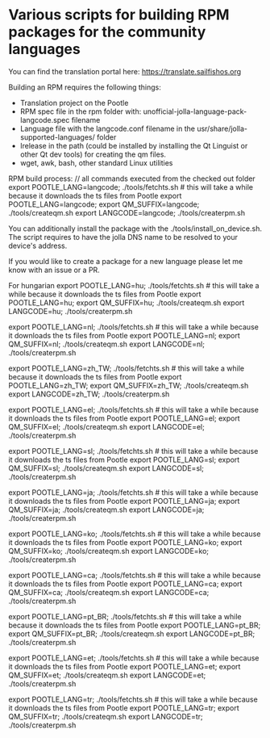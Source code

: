 # Various scripts for building RPM packages for the community languages

You can find the translation portal here:
https://translate.sailfishos.org

Building an RPM requires the following things:
- Translation project on the Pootle
- RPM spec file in the rpm folder with: unofficial-jolla-language-pack-langcode.spec filename
- Language file with the langcode.conf filename in the usr/share/jolla-supported-languages/ folder
- lrelease in the path (could be installed by installing the Qt Linguist or other Qt dev tools) for creating the qm files.
- wget, awk, bash, other standard Linux utilities

RPM build process:
// all commands executed from the checked out folder
export POOTLE_LANG=langcode; ./tools/fetchts.sh # this will take a while because it downloads the ts files from Pootle
export POOTLE_LANG=langcode; export QM_SUFFIX=langcode; ./tools/createqm.sh 
export LANGCODE=langcode; ./tools/createrpm.sh 

You can additionally install the package with the ./tools/install_on_device.sh. The script requires to have the jolla DNS name to be resolved to your device's address. 

If you would like to create a package for a new language please let me know with an issue or a PR.

For hungarian
export POOTLE_LANG=hu; ./tools/fetchts.sh # this will take a while because it downloads the ts files from Pootle
export POOTLE_LANG=hu; export QM_SUFFIX=hu; ./tools/createqm.sh 
export LANGCODE=hu; ./tools/createrpm.sh 

export POOTLE_LANG=nl; ./tools/fetchts.sh # this will take a while because it downloads the ts files from Pootle
export POOTLE_LANG=nl; export QM_SUFFIX=nl; ./tools/createqm.sh 
export LANGCODE=nl; ./tools/createrpm.sh 

export POOTLE_LANG=zh_TW; ./tools/fetchts.sh # this will take a while because it downloads the ts files from Pootle
export POOTLE_LANG=zh_TW; export QM_SUFFIX=zh_TW; ./tools/createqm.sh 
export LANGCODE=zh_TW; ./tools/createrpm.sh 

export POOTLE_LANG=el; ./tools/fetchts.sh # this will take a while because it downloads the ts files from Pootle
export POOTLE_LANG=el; export QM_SUFFIX=el; ./tools/createqm.sh 
export LANGCODE=el; ./tools/createrpm.sh 

export POOTLE_LANG=sl; ./tools/fetchts.sh # this will take a while because it downloads the ts files from Pootle
export POOTLE_LANG=sl; export QM_SUFFIX=sl; ./tools/createqm.sh 
export LANGCODE=sl; ./tools/createrpm.sh 

export POOTLE_LANG=ja; ./tools/fetchts.sh # this will take a while because it downloads the ts files from Pootle
export POOTLE_LANG=ja; export QM_SUFFIX=ja; ./tools/createqm.sh 
export LANGCODE=ja; ./tools/createrpm.sh 

export POOTLE_LANG=ko; ./tools/fetchts.sh # this will take a while because it downloads the ts files from Pootle
export POOTLE_LANG=ko; export QM_SUFFIX=ko; ./tools/createqm.sh 
export LANGCODE=ko; ./tools/createrpm.sh 

export POOTLE_LANG=ca; ./tools/fetchts.sh # this will take a while because it downloads the ts files from Pootle
export POOTLE_LANG=ca; export QM_SUFFIX=ca; ./tools/createqm.sh 
export LANGCODE=ca; ./tools/createrpm.sh 

export POOTLE_LANG=pt_BR; ./tools/fetchts.sh # this will take a while because it downloads the ts files from Pootle
export POOTLE_LANG=pt_BR; export QM_SUFFIX=pt_BR; ./tools/createqm.sh 
export LANGCODE=pt_BR; ./tools/createrpm.sh 

export POOTLE_LANG=et; ./tools/fetchts.sh # this will take a while because it downloads the ts files from Pootle
export POOTLE_LANG=et; export QM_SUFFIX=et; ./tools/createqm.sh 
export LANGCODE=et; ./tools/createrpm.sh 

export POOTLE_LANG=tr; ./tools/fetchts.sh # this will take a while because it downloads the ts files from Pootle
export POOTLE_LANG=tr; export QM_SUFFIX=tr; ./tools/createqm.sh 
export LANGCODE=tr; ./tools/createrpm.sh